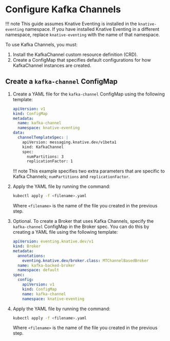 # Configure Kafka Channels

!!! note
    This guide assumes Knative Eventing is installed in the `knative-eventing` namespace. If you have installed Knative Eventing in a different namespace, replace `knative-eventing` with the name of that namespace.

To use Kafka Channels, you must:

1. Install the KafkaChannel custom resource definition (CRD).
1. Create a ConfigMap that specifies default configurations for how KafkaChannel instances are created.

## Create a `kafka-channel` ConfigMap

1. Create a YAML file for the `kafka-channel` ConfigMap using the following template:

    ```yaml
    apiVersion: v1
    kind: ConfigMap
    metadata:
      name: kafka-channel
      namespace: knative-eventing
    data:
      channelTemplateSpec: |
        apiVersion: messaging.knative.dev/v1beta1
        kind: KafkaChannel
        spec:
          numPartitions: 3
          replicationFactor: 1
    ```

    !!! note
        This example specifies two extra parameters that are specific to Kafka Channels; `numPartitions` and `replicationFactor`.

1. Apply the YAML file by running the command:

    ```bash
    kubectl apply -f <filename>.yaml
    ```
    Where `<filename>` is the name of the file you created in the previous step.


1. Optional. To create a Broker that uses Kafka Channels, specify the `kafka-channel` ConfigMap in the Broker spec. You can do this by creating a YAML file using the following template:

    ```yaml
    apiVersion: eventing.knative.dev/v1
    kind: Broker
    metadata:
      annotations:
        eventing.knative.dev/broker.class: MTChannelBasedBroker
      name: kafka-backed-broker
      namespace: default
    spec:
      config:
        apiVersion: v1
        kind: ConfigMap
        name: kafka-channel
        namespace: knative-eventing
    ```

1. Apply the YAML file by running the command:

    ```bash
    kubectl apply -f <filename>.yaml
    ```
    Where `<filename>` is the name of the file you created in the previous step.
